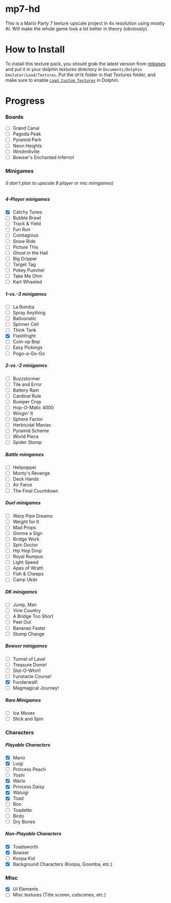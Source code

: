 # mp7-hd
This is a Mario Party 7 texture upscale project in 4x resolution using mostly AI. Will make the whole game look a lot better in theory (obviously).
 
# How to Install

To install this texture pack, you should grab the latest version from [releases](https://github.com/Najatski/mp7-hd/releases) and put it in your dolphin textures directory in `Documents/Dolphin Emulator/Load/Textures`. Put the `GP7E` folder in that Textures folder, and make sure to enable [`Load Custom Textures`](https://imgur.com/a/Vs4fj0J) in Dolphin.
 
# Progress
 
### Boards
 
- [ ] Grand Canal
- [ ] Pagoda Peak
- [ ] Pyramid Park
- [ ] Neon Heights
- [ ] Windmillville
- [ ] Bowser's Enchanted Inferno!

### Minigames
###### (I don't plan to upscale 8 player or mic minigames)

##### 4-Player minigames

- [X] Catchy Tunes
- [ ] Bubble Brawl
- [ ] Track & Yield
- [ ] Fun Run
- [ ] Cointagious
- [ ] Snow Ride
- [ ] Picture This
- [ ] Ghost in the Hall
- [ ] Big Dripper
- [ ] Target Tag
- [ ] Pokey Pummel
- [ ] Take Me Ohm
- [ ] Kart Wheeled

##### 1-vs.-3 minigames

- [ ] La Bomba
- [ ] Spray Anything
- [ ] Balloonatic
- [ ] Spinner Cell
- [ ] Think Tank
- [X] Flashfright
- [ ] Coin-op Bop
- [ ] Easy Pickings
- [ ] Pogo-a-Go-Go

##### 2-vs.-2 minigames

- [ ] Buzzstormer
- [ ] Tile and Error
- [ ] Battery Ram
- [ ] Cardinal Rule
- [ ] Bumper Crop
- [ ] Hop-O-Matic 4000
- [ ] Wingin' It
- [ ] Sphere Factor
- [ ] Herbicidal Maniac
- [ ] Pyramid Scheme
- [ ] World Piece
- [ ] Spider Stomp

##### Battle minigames

- [ ] Helipopper
- [ ] Monty's Revenge
- [ ] Deck Hands
- [ ] Air Farce
- [ ] The Final Countdown

##### Duel minigames

- [ ] Warp Pipe Dreams
- [ ] Weight for It
- [ ] Mad Props
- [ ] Gimme a Sign
- [ ] Bridge Work
- [ ] Spin Doctor
- [ ] Hip Hop Drop
- [ ] Royal Rumpus
- [ ] Light Speed
- [ ] Apes of Wrath
- [ ] Fish & Cheeps
- [ ] Camp Ukiki

##### DK minigames

- [ ] Jump, Man
- [ ] Vine Country
- [ ] A Bridge Too Short
- [ ] Peel Out
- [ ] Bananas Faster
- [ ] Stump Change

##### Bowser minigames

- [ ] Tunnel of Lava!
- [ ] Treasure Dome!
- [ ] Slot-O-Whirl!
- [ ] Funstacle Course!
- [X] Funderwall!
- [ ] Magmagical Journey!

##### Rare Minigames
- [ ] Ice Moves
- [ ] Stick and Spin

### Characters
 
##### Playable Characters
 
 - [X] Mario
 - [X] Luigi
 - [ ] Princess Peach
 - [ ] Yoshi
 - [X] Wario
 - [X] Princess Daisy
 - [X] Waluigi
 - [X] Toad
 - [ ] Boo
 - [ ] Toadette
 - [ ] Birdo
 - [ ] Dry Bones
 
##### Non-Playable Characters
 
 - [X] Toadsworth
 - [X] Bowser
 - [ ] Koopa Kid
 - [X] Background Characters (Koopa, Goomba, etc.)
 
 ### Misc
 
 - [X] UI Elements
 - [ ] Misc textures (Title screen, cutscenes, etc.) 
